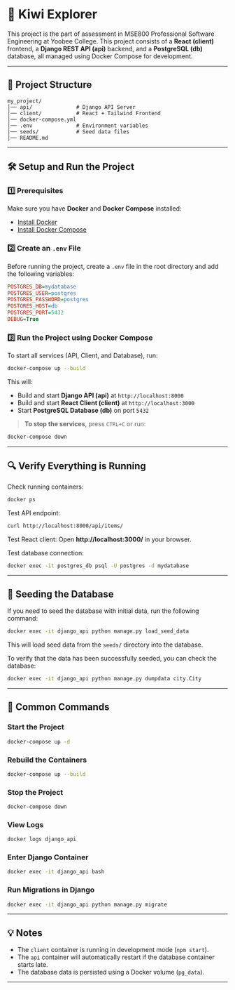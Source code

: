 # 🚀 Kiwi Explorer

This project is the part of assessment in MSE800 Professional Software Engineering at Yoobee College. This project consists of a **React (client)** frontend, a **Django REST API (api)** backend, and a **PostgreSQL (db)** database, all managed using Docker Compose for development.

---

## 📌 **Project Structure**

```plaintext
my_project/
│── api/              # Django API Server
│── client/           # React + Tailwind Frontend
│── docker-compose.yml
│── .env              # Environment variables
│── seeds/            # Seed data files
│── README.md
```

---

## 🛠 **Setup and Run the Project**

### **1️⃣ Prerequisites**

Make sure you have **Docker** and **Docker Compose** installed:

-   [Install Docker](https://docs.docker.com/get-docker/)
-   [Install Docker Compose](https://docs.docker.com/compose/install/)

### **2️⃣ Create an `.env` File**

Before running the project, create a `.env` file in the root directory and add the following variables:

```ini
POSTGRES_DB=mydatabase
POSTGRES_USER=postgres
POSTGRES_PASSWORD=postgres
POSTGRES_HOST=db
POSTGRES_PORT=5432
DEBUG=True
```

### **3️⃣ Run the Project using Docker Compose**

To start all services (API, Client, and Database), run:

```sh
docker-compose up --build
```

This will:

-   Build and start **Django API (api)** at `http://localhost:8000`
-   Build and start **React Client (client)** at `http://localhost:3000`
-   Start **PostgreSQL Database (db)** on port `5432`

> **To stop the services**, press `CTRL+C` or run:

```sh
docker-compose down
```

---

## 🔍 **Verify Everything is Running**

Check running containers:

```sh
docker ps
```

Test API endpoint:

```sh
curl http://localhost:8000/api/items/
```

Test React client:
Open **http://localhost:3000/** in your browser.

Test database connection:

```sh
docker exec -it postgres_db psql -U postgres -d mydatabase
```

---

## 🌱 **Seeding the Database**

If you need to seed the database with initial data, run the following command:

```sh
docker exec -it django_api python manage.py load_seed_data
```

This will load seed data from the `seeds/` directory into the database.

To verify that the data has been successfully seeded, you can check the database:

```sh
docker exec -it django_api python manage.py dumpdata city.City
```

---

## 🎯 **Common Commands**

### **Start the Project**

```sh
docker-compose up -d
```

### **Rebuild the Containers**

```sh
docker-compose up --build
```

### **Stop the Project**

```sh
docker-compose down
```

### **View Logs**

```sh
docker logs django_api
```

### **Enter Django Container**

```sh
docker exec -it django_api bash
```

### **Run Migrations in Django**

```sh
docker exec -it django_api python manage.py migrate
```

---

## 💡 **Notes**

-   The `client` container is running in development mode (`npm start`).
-   The `api` container will automatically restart if the database container starts late.
-   The database data is persisted using a Docker volume (`pg_data`).

---
